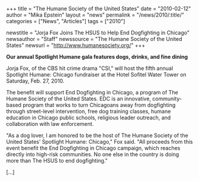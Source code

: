 +++
title = "The Humane Society of the United States"
date = "2010-02-12"
author = "Mika Epstein"
layout = "news"
permalink = "/news/2010/:title/"
categories = ["News", "Articles"]
tags = ["2010"]

newstitle = "Jorja Fox Joins The HSUS to Help End Dogfighting in Chicago"
newsauthor = "Staff"
newssource = "The Humane Society of the United States"
newsurl = "http://www.humanesociety.org/"
+++

**Our annual Spotlight Humane gala features dogs, drinks, and fine dining**

Jorja Fox, of the CBS hit crime drama "CSI," will host the fifth annual Spotlight Humane: Chicago fundraiser at the Hotel Sofitel Water Tower on Saturday, Feb. 27, 2010.

The benefit will support End Dogfighting in Chicago, a program of The Humane Society of the United States. EDC is an innovative, community-based program that works to turn Chicagoans away from dogfighting through street-level intervention, free dog training classes, humane education in Chicago public schools, religious leader outreach, and collaboration with law enforcement.

"As a dog lover, I am honored to be the host of The Humane Society of the United States' Spotlight Humane: Chicago," Fox said. "All proceeds from this event benefit the End Dogfighting in Chicago campaign, which reaches directly into high-risk communities. No one else in the country is doing more than The HSUS to end dogfighting."

[...]  
